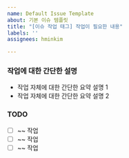 ```yaml
---
name: Default Issue Template
about: 기본 이슈 템플릿
title: "[이슈 작업 태그] 작업이 필요한 내용"
labels: ''
assignees: hminkim

---
```


### 작업에 대한 간단한 설명
- 작업 자체에 대한 간단한 요약 설명 1
- 작업 자체에 대한 간단한 요약 설명 2

### TODO
- [ ] ~~ 작업
- [ ] ~~ 작업
- [ ] ~~ 작업
